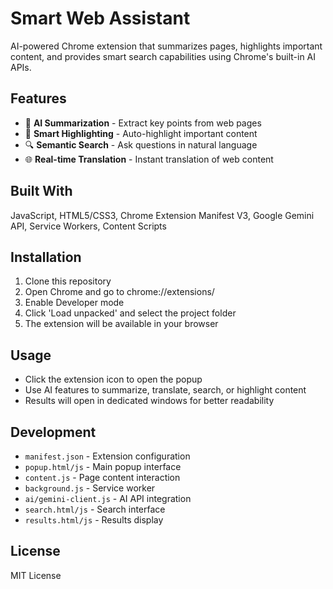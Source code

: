 # Smart Web Assistant

AI-powered Chrome extension that summarizes pages, highlights important content, and provides smart search capabilities using Chrome's built-in AI APIs.

## Features
- 📄 **AI Summarization** - Extract key points from web pages
- 🎯 **Smart Highlighting** - Auto-highlight important content  
- 🔍 **Semantic Search** - Ask questions in natural language
- 🌐 **Real-time Translation** - Instant translation of web content

## Built With
JavaScript, HTML5/CSS3, Chrome Extension Manifest V3, Google Gemini API, Service Workers, Content Scripts

## Installation
1. Clone this repository
2. Open Chrome and go to chrome://extensions/
3. Enable Developer mode
4. Click 'Load unpacked' and select the project folder
5. The extension will be available in your browser

## Usage
- Click the extension icon to open the popup
- Use AI features to summarize, translate, search, or highlight content
- Results will open in dedicated windows for better readability

## Development
- `manifest.json` - Extension configuration
- `popup.html/js` - Main popup interface
- `content.js` - Page content interaction
- `background.js` - Service worker
- `ai/gemini-client.js` - AI API integration
- `search.html/js` - Search interface
- `results.html/js` - Results display

## License
MIT License
